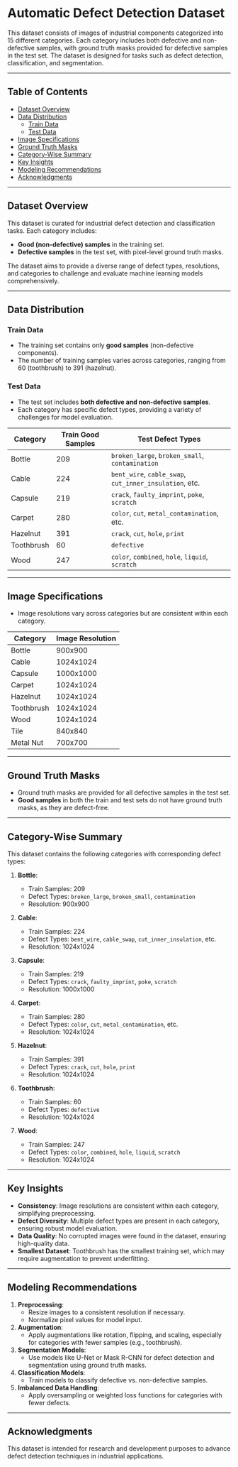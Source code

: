 # Automatic Defect Detection Dataset

This dataset consists of images of industrial components categorized into 15 different categories. Each category includes both defective and non-defective samples, with ground truth masks provided for defective samples in the test set. The dataset is designed for tasks such as defect detection, classification, and segmentation.

---

## Table of Contents
- [Dataset Overview](#dataset-overview)
- [Data Distribution](#data-distribution)
  - [Train Data](#train-data)
  - [Test Data](#test-data)
- [Image Specifications](#image-specifications)
- [Ground Truth Masks](#ground-truth-masks)
- [Category-Wise Summary](#category-wise-summary)
- [Key Insights](#key-insights)
- [Modeling Recommendations](#modeling-recommendations)
- [Acknowledgments](#acknowledgments)

---

## Dataset Overview
This dataset is curated for industrial defect detection and classification tasks. Each category includes:
- **Good (non-defective) samples** in the training set.
- **Defective samples** in the test set, with pixel-level ground truth masks.

The dataset aims to provide a diverse range of defect types, resolutions, and categories to challenge and evaluate machine learning models comprehensively.

---

## Data Distribution

### Train Data
- The training set contains only **good samples** (non-defective components).
- The number of training samples varies across categories, ranging from 60 (toothbrush) to 391 (hazelnut).

### Test Data
- The test set includes **both defective and non-defective samples**.
- Each category has specific defect types, providing a variety of challenges for model evaluation.

| **Category**      | **Train Good Samples** | **Test Defect Types**                             |
|--------------------|------------------------|--------------------------------------------------|
| Bottle            | 209                    | `broken_large`, `broken_small`, `contamination` |
| Cable             | 224                    | `bent_wire`, `cable_swap`, `cut_inner_insulation`, etc. |
| Capsule           | 219                    | `crack`, `faulty_imprint`, `poke`, `scratch`    |
| Carpet            | 280                    | `color`, `cut`, `metal_contamination`, etc.     |
| Hazelnut          | 391                    | `crack`, `cut`, `hole`, `print`                |
| Toothbrush        | 60                     | `defective`                                     |
| Wood              | 247                    | `color`, `combined`, `hole`, `liquid`, `scratch`|

---

## Image Specifications
- Image resolutions vary across categories but are consistent within each category.

| **Category**      | **Image Resolution** |
|--------------------|----------------------|
| Bottle            | 900x900              |
| Cable             | 1024x1024            |
| Capsule           | 1000x1000            |
| Carpet            | 1024x1024            |
| Hazelnut          | 1024x1024            |
| Toothbrush        | 1024x1024            |
| Wood              | 1024x1024            |
| Tile              | 840x840              |
| Metal Nut         | 700x700              |

---

## Ground Truth Masks
- Ground truth masks are provided for all defective samples in the test set.
- **Good samples** in both the train and test sets do not have ground truth masks, as they are defect-free.

---

## Category-Wise Summary
This dataset contains the following categories with corresponding defect types:

1. **Bottle**:
   - Train Samples: 209
   - Defect Types: `broken_large`, `broken_small`, `contamination`
   - Resolution: 900x900

2. **Cable**:
   - Train Samples: 224
   - Defect Types: `bent_wire`, `cable_swap`, `cut_inner_insulation`, etc.
   - Resolution: 1024x1024

3. **Capsule**:
   - Train Samples: 219
   - Defect Types: `crack`, `faulty_imprint`, `poke`, `scratch`
   - Resolution: 1000x1000

4. **Carpet**:
   - Train Samples: 280
   - Defect Types: `color`, `cut`, `metal_contamination`, etc.
   - Resolution: 1024x1024

5. **Hazelnut**:
   - Train Samples: 391
   - Defect Types: `crack`, `cut`, `hole`, `print`
   - Resolution: 1024x1024

6. **Toothbrush**:
   - Train Samples: 60
   - Defect Types: `defective`
   - Resolution: 1024x1024

7. **Wood**:
   - Train Samples: 247
   - Defect Types: `color`, `combined`, `hole`, `liquid`, `scratch`
   - Resolution: 1024x1024

---

## Key Insights
- **Consistency**: Image resolutions are consistent within each category, simplifying preprocessing.
- **Defect Diversity**: Multiple defect types are present in each category, ensuring robust model evaluation.
- **Data Quality**: No corrupted images were found in the dataset, ensuring high-quality data.
- **Smallest Dataset**: Toothbrush has the smallest training set, which may require augmentation to prevent underfitting.

---

## Modeling Recommendations
1. **Preprocessing**:
   - Resize images to a consistent resolution if necessary.
   - Normalize pixel values for model input.
2. **Augmentation**:
   - Apply augmentations like rotation, flipping, and scaling, especially for categories with fewer samples (e.g., toothbrush).
3. **Segmentation Models**:
   - Use models like U-Net or Mask R-CNN for defect detection and segmentation using ground truth masks.
4. **Classification Models**:
   - Train models to classify defective vs. non-defective samples.
5. **Imbalanced Data Handling**:
   - Apply oversampling or weighted loss functions for categories with fewer defects.

---

## Acknowledgments
This dataset is intended for research and development purposes to advance defect detection techniques in industrial applications.
